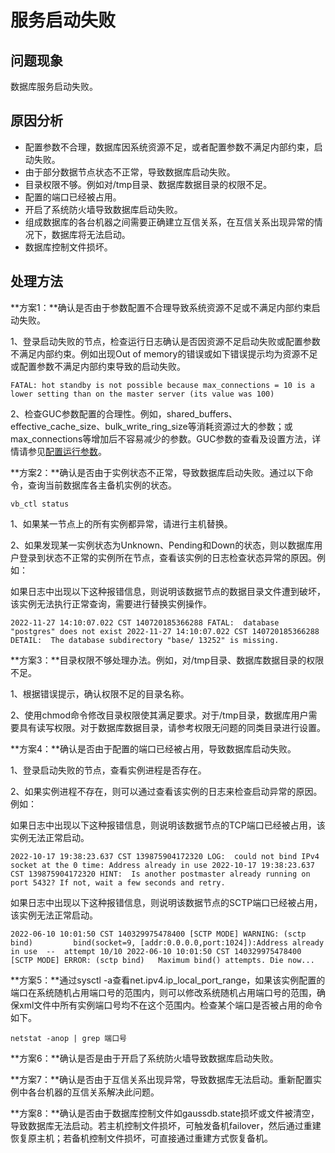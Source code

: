 # 服务启动失败

## 问题现象

数据库服务启动失败。

## 原因分析

- 配置参数不合理，数据库因系统资源不足，或者配置参数不满足内部约束，启动失败。
- 由于部分数据节点状态不正常，导致数据库启动失败。
- 目录权限不够。例如对/tmp目录、数据库数据目录的权限不足。
- 配置的端口已经被占用。
- 开启了系统防火墙导致数据库启动失败。
- 组成数据库的各台机器之间需要正确建立互信关系，在互信关系出现异常的情况下，数据库将无法启动。
- 数据库控制文件损坏。

## 处理方法

**方案1：**确认是否由于参数配置不合理导致系统资源不足或不满足内部约束启动失败。

1、登录启动失败的节点，检查运行日志确认是否因资源不足启动失败或配置参数不满足内部约束。例如出现Out of memory的错误或如下错误提示均为资源不足或配置参数不满足内部约束导致的启动失败。

```shell
FATAL: hot standby is not possible because max_connections = 10 is a lower setting than on the master server (its value was 100)
```

2、检查GUC参数配置的合理性。例如，shared_buffers、effective_cache_size、bulk_write_ring_size等消耗资源过大的参数；或max_connections等增加后不容易减少的参数。GUC参数的查看及设置方法，详情请参见[配置运行参数](../开发者指南/配置运行参数.md)。

**方案2：**确认是否由于实例状态不正常，导致数据库启动失败。通过以下命令，查询当前数据库各主备机实例的状态。

```shell
vb_ctl status
```

1、如果某一节点上的所有实例都异常，请进行主机替换。

2、如果发现某一实例状态为Unknown、Pending和Down的状态，则以数据库用户登录到状态不正常的实例所在节点，查看该实例的日志检查状态异常的原因。例如：

如果日志中出现以下这种报错信息，则说明该数据节点的数据目录文件遭到破坏，该实例无法执行正常查询，需要进行替换实例操作。

```shell
2022-11-27 14:10:07.022 CST 140720185366288 FATAL:  database "postgres" does not exist 2022-11-27 14:10:07.022 CST 140720185366288 DETAIL:  The database subdirectory "base/ 13252" is missing.
```

**方案3：**目录权限不够处理办法。例如，对/tmp目录、数据库数据目录的权限不足。

1、根据错误提示，确认权限不足的目录名称。

2、使用chmod命令修改目录权限使其满足要求。对于/tmp目录，数据库用户需要具有读写权限。对于数据库数据目录，请参考权限无问题的同类目录进行设置。

**方案4：**确认是否由于配置的端口已经被占用，导致数据库启动失败。

1、登录启动失败的节点，查看实例进程是否存在。

2、如果实例进程不存在，则可以通过查看该实例的日志来检查启动异常的原因。例如：

如果日志中出现以下这种报错信息，则说明该数据节点的TCP端口已经被占用，该实例无法正常启动。

```shell
2022-10-17 19:38:23.637 CST 139875904172320 LOG:  could not bind IPv4 socket at the 0 time: Address already in use 2022-10-17 19:38:23.637 CST 139875904172320 HINT:  Is another postmaster already running on port 5432? If not, wait a few seconds and retry.
```

如果日志中出现以下这种报错信息，则说明该数据节点的SCTP端口已经被占用，该实例无法正常启动。

```shell
2022-06-10 10:01:50 CST 140329975478400 [SCTP MODE] WARNING: (sctp bind)         bind(socket=9, [addr:0.0.0.0,port:1024]):Address already in use  --  attempt 10/10 2022-06-10 10:01:50 CST 140329975478400 [SCTP MODE] ERROR: (sctp bind)   Maximum bind() attempts. Die now...
```

**方案5：**通过sysctl -a查看net.ipv4.ip_local_port_range，如果该实例配置的端口在系统随机占用端口号的范围内，则可以修改系统随机占用端口号的范围，确保xml文件中所有实例端口号均不在这个范围内。检查某个端口是否被占用的命令如下。

```shell
netstat -anop | grep 端口号
```

**方案6：**确认是否是由于开启了系统防火墙导致数据库启动失败。

**方案7：**确认是否由于互信关系出现异常，导致数据库无法启动。重新配置实例中各台机器的互信关系解决此问题。

**方案8：**确认是否由于数据库控制文件如gaussdb.state损坏或文件被清空，导致数据库无法启动。若主机控制文件损坏，可触发备机failover，然后通过重建恢复原主机；若备机控制文件损坏，可直接通过重建方式恢复备机。
